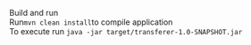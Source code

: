 Build and run \
Run` mvn clean install `to compile application \
To execute run `java -jar target/transferer-1.0-SNAPSHOT.jar`
